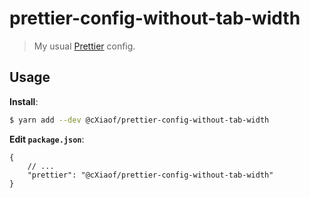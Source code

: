 # prettier-config-without-tab-width

> My usual [Prettier](https://prettier.io) config.

## Usage

**Install**:

```bash
$ yarn add --dev @cXiaof/prettier-config-without-tab-width
```

**Edit `package.json`**:

```jsonc
{
	// ...
	"prettier": "@cXiaof/prettier-config-without-tab-width"
}
```
